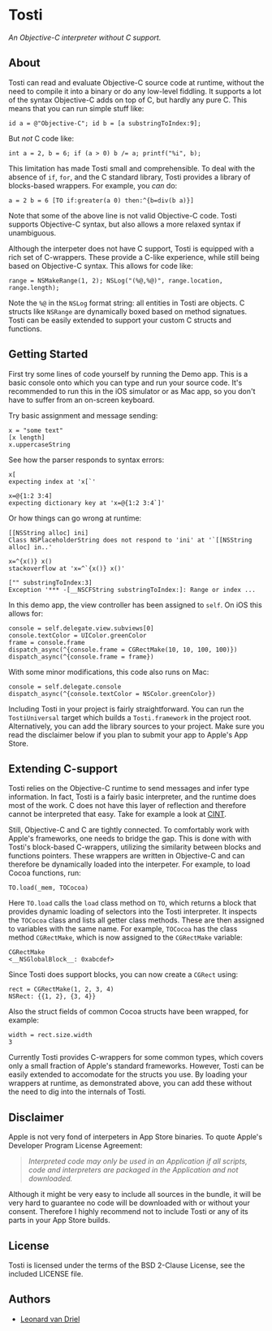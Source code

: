 Tosti
===========

*An Objective-C interpreter without C support.*


About
-----
Tosti can read and evaluate Objective-C source code at runtime, without the need to compile it into a binary or do any low-level fiddling. It supports a lot of the syntax Objective-C adds on top of C, but hardly any pure C. This means that you can run simple stuff like:

    id a = @"Objective-C"; id b = [a substringToIndex:9];
    
But *not* C code like:

    int a = 2, b = 6; if (a > 0) b /= a; printf("%i", b);

This limitation has made Tosti small and comprehensible. To deal with the absence of `if`, `for`, and the C standard library, Tosti provides a library of blocks-based wrappers. For example, you *can* do:

    a = 2 b = 6 [TO if:greater(a 0) then:^{b=div(b a)}]

Note that some of the above line is not valid Objective-C code. Tosti supports Objective-C syntax, but also allows a more relaxed syntax if unambiguous.

Although the interpeter does not have C support, Tosti is equipped with a rich set of C-wrappers. These provide a C-like experience, while still being based on Objective-C syntax. This allows for code like:

    range = NSMakeRange(1, 2); NSLog("(%@,%@)", range.location, range.length);

Note the `%@` in the `NSLog` format string: all entities in Tosti are objects. C structs like `NSRange` are dynamically boxed based on method signatues. Tosti can be easily extended to support your custom C structs and functions.


Getting Started
---------------
First try some lines of code yourself by running the Demo app. This is a basic console onto which you can type and run your source code. It's recommended to run this in the iOS simulator or as Mac app, so you don't have to suffer from an on-screen keyboard.

Try basic assignment and message sending:

    x = "some text"
    [x length]
    x.uppercaseString
    
See how the parser responds to syntax errors:

    x[
    expecting index at 'x[`'
  
    x=@{1:2 3:4]
    expecting dictionary key at 'x=@{1:2 3:4`]'
  
Or how things can go wrong at runtime:

    [[NSString alloc] ini]
    Class NSPlaceholderString does not respond to 'ini' at '`[[NSString alloc] in..'
    
    x=^{x()} x()
    stackoverflow at 'x=^`{x()} x()'
    
    ["" substringToIndex:3]
    Exception '*** -[__NSCFString substringToIndex:]: Range or index ...

In this demo app, the view controller has been assigned to `self`. On iOS this allows for:

    console = self.delegate.view.subviews[0]
    console.textColor = UIColor.greenColor
    frame = console.frame
    dispatch_async(^{console.frame = CGRectMake(10, 10, 100, 100)})
    dispatch_async(^{console.frame = frame})

With some minor modifications, this code also runs on Mac:

    console = self.delegate.console
    dispatch_async(^{console.textColor = NSColor.greenColor})

Including Tosti in your project is fairly straightforward. You can run the `TostiUniversal` target which builds a `Tosti.framework` in the project root. Alternatively, you can add the library sources to your project. Make sure you read the disclaimer below if you plan to submit your app to Apple's App Store.


Extending C-support
-------------------
Tosti relies on the Objective-C runtime to send messages and infer type information. In fact, Tosti is a fairly basic interpreter, and the runtime does most of the work. C does not have this layer of reflection and therefore cannot be interpreted that easy. Take for example a look at [CINT](http://root.cern.ch/drupal/content/cint).

Still, Objective-C and C are tightly connected. To comfortably work with Apple's frameworks, one needs to bridge the gap. This is done with with Tosti's block-based C-wrappers, utilizing the similarity between blocks and functions pointers. These wrappers are written in Objective-C and can therefore be dynamically loaded into the interpeter. For example, to load Cocoa functions, run:

    TO.load(_mem, TOCocoa)
    
Here `TO.load` calls the `load` class method on `TO`, which returns a block that provides dynamic loading of selectors into the Tosti interpreter. It inspects the `TOCocoa` class and lists all getter class methods. These are then assigned to variables with the same name. For example, `TOCocoa` has the class method `CGRectMake`, which is now assigned to the `CGRectMake` variable:

    CGRectMake
    <__NSGlobalBlock__: 0xabcdef>
    
Since Tosti does support blocks, you can now create a `CGRect` using:

    rect = CGRectMake(1, 2, 3, 4)
    NSRect: {{1, 2}, {3, 4}}
    
Also the struct fields of common Cocoa structs have been wrapped, for example:

    width = rect.size.width
    3

Currently Tosti provides C-wrappers for some common types, which covers only a small fraction of Apple's standard frameworks. However, Tosti can be easily extended to accomodate for the structs you use. By loading your wrappers at runtime, as demonstrated above, you can add these without the need to dig into the internals of Tosti.


Disclaimer
----------
Apple is not very fond of interpeters in App Store binaries. To quote Apple's Developer Program License Agreement:

> *Interpreted code may only be used in an Application if all scripts, code and interpreters are packaged in the Application and not downloaded.*

Although it might be very easy to include all sources in the bundle, it will be very hard to guarantee no code will be downloaded with or without your consent. Therefore I highly recommend not to include Tosti or any of its parts in your App Store builds.


License
-------
Tosti is licensed under the terms of the BSD 2-Clause License, see the included LICENSE file.


Authors
-------
- [Leonard van Driel](http://www.leonardvandriel.nl/)
